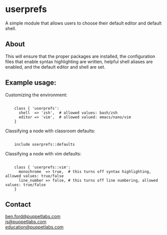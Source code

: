 # userprefs

A simple module that allows users to choose their default editor and default shell.

## About

This will ensure that the proper packages are installed, the configuration files that
enable syntax highlighting are written, helpful shell aliases are enabled, and the
default editor and shell are set.

## Example usage:

Customizing the environment:

```puppet

    class { 'userprefs':
      shell  => 'zsh',  # allowed values: bash/zsh
      editor => 'vim',  # allowed valued: emacs/nano/vim
    }

```

Classifying a node with classroom defaults:

```puppet

    include userprefs::defaults

```

Classifying a node with vim defaults:

```puppet

    class { 'userprefs::vim':
      monochrome  => true,  # this turns off syntax highlighting, allowed values: true/false
      line_number => false, # this turns off line numbering, allowed values: true/false
    }

```

Contact
-------
ben.ford@puppetlabs.com  
js@puppetlabs.com  
education@puppetlabs.com  

